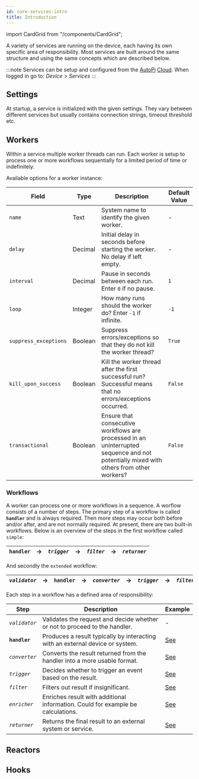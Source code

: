 ```yaml
---
id: core-services-intro
title: Introduction
---
```

import CardGrid from "/components/CardGrid";

A variety of services are running on the device, each having its own specific area of responsibility. Most services are built around the same structure and using the same concepts which are described below.

:::note
Services can be setup and configured from the [AutoPi](https://www.autopi.io) [Cloud](https://www.autopi.io/software-platform/cloud-management). When logged in go to: _Device_ > _Services_
:::

## Settings

At startup, a service is initialized with the given settings. They vary between different services but usually contains connection strings, timeout threshold etc.

## Workers

Within a service multiple worker threads can run. Each worker is setup to process one or more workflows sequentially for a limited period of time or indefinitely.

Available options for a worker instance:

| Field | Type | Description | Default Value |
| ------ | ------ | ------ | ------ |
| `name` | Text | System name to identify the given worker. | - |
| `delay` | Decimal | Initial delay in seconds before starting the worker. No delay if left empty. | - |
| `interval` | Decimal | Pause in seconds between each run. Enter `0` if no pause. | `1` |
| `loop` | Integer | How many runs should the worker do? Enter `-1` if infinite. | `-1` |
| `suppress_exceptions` | Boolean | Suppress errors/exceptions so that they do not kill the worker thread? | `True` |
| `kill_upon_success` | Boolean | Kill the worker thread after the first successful run? Successful means that no errors/exceptions occurred. | `False` |
| `transactional` | Boolean | Ensure that consecutive workflows are processed in an uninterrupted sequence and not potentially mixed with others from other workers? | `False` |

### Workflows

A worker can process one or more workflows in a sequence. A worflow consists of a number of steps. The primary step of a workflow is called __`handler`__ and is always required. Then more steps may occur both before and/or after, and are not normally required. At present, there are two built-in workflows. Below is an overview of the steps in the first workflow called `simple`:

| __`handler`__ | → | _`trigger`_ | → | _`filter`_ | → | _`returner`_ |
| ------ | ------ | ------ | ------ | ------ | ------ | ------ |

And secondly the `extended` workflow:

| _`validator`_ | → | __`handler`__ | → | _`converter`_ | → | _`trigger`_ | → | _`filter`_ | → | _`enricher`_ | → | _`returner`_ |
| ------ | ------ | ------ | ------ | ------ | ------ | ------ | ------ | ------ | ------ | ------ | ------ | ------ |

Each step in a workflow has a defined area of responsibility:

| Step | Description | Example |
| ------ | ------ | ------ |
| _`validator`_ | Validates the request and decide whether or not to proceed to the handler. | - |
| __`handler`__ | Produces a result typically by interacting with an external device or system. | [See](/core/services/obd_manager.md#handlers) |
| _`converter`_ | Converts the result returned from the handler into a more usable format. | [See](/core/services/obd_manager.md#converters) |
| _`trigger`_ | Decides whether to trigger an event based on the result. | [See](/core/services/obd_manager.md#triggers) |
| _`filter`_ | Filters out result if insignificant. | [See](/core/services/obd_manager.md#filters) |
| _`enricher`_ | Enriches result with additional information. Could for example be calculations. | [See](/core/services/acc_manager.md#enrichers) |
| _`returner`_ | Returns the final result to an external system or service. | [See](/core/returners/index.md) |



## Reactors



## Hooks


